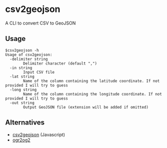 # csv2geojson

A CLI to convert CSV to GeoJSON

## Usage

```
$csv2geojson -h
Usage of csv2geojson:
  -delimiter string
        Delimiter character (default ",")
  -in string
        Input CSV file
  -lat string
        Name of the column containing the latitude coordinate. If not provided I will try to guess
  -long string
        Name of the column containing the longitude coordinate. If not provided I will try to guess
  -out string
        Output GeoJSON file (extension will be added if omitted)

```


## Alternatives

* [csv2geojson](https://github.com/mapbox/csv2geojson) (Javascript)
* [ogr2og2](http://www.gdal.org/ogr2ogr.html)
